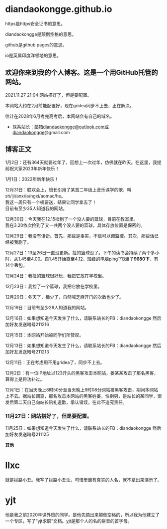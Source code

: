 # diandaokongge.github.io

https是https安全证书的意思。

diandaokongge是颠倒空格的意思。

github是github pages的意思。

io是英属印度洋领地的意思。

## 欢迎你来到我的个人博客。这是一个用GitHub托管的网站。

2021.11.27  21:04 网站搭好了，但是要配置。

本网站大约在2月前能配置好，现在gridea同步不上去，正在解决。

估计在2028年6月考完高考后，本网站会有自己的域名。

* 联系站长：邮箱diandaokongge@outlook.com或diandaokongge@gmail.com

## 博客正文

1月2日：还有364天就要过年了，回想上一次过年，仿佛就在昨天。在这里，我提前祝大家2023年新年快乐！

1月1日：2022年新年快乐！

12月31日：联欢会上，班长引用了某首二年级上音乐课学的歌，叫sh/iji/anx/ia/ngxi/aomac/he。  
我这一周只有一个桶要送，结果让同学拿去了！  
目前有至少35人知道我的网站。

12月30日：今天我在12.15捡到了一个没人要的篮球，目前在教室里。  
我在3.20依次捡到了又一共两个没人要的篮球，具体存放位置是保密的。

12月29日：我没有诽谤。首先，那些是事实，不信可以调监控。其次，那些话已经被我删了。

12月27日：13至26日一直没更新。捡的篮球没了。下午的读书会持续了两个多小时，从1.45至4.00。自1.45开始直至4.12，班级的电脑ping了B渡了**9680下**，有14个丢包。

12月24日：我捡的篮球很好玩，我把它放在学校里。

12月23日：我捡了一个篮球，我把它放在学校里。

12月20日：冬天了，桶少了，自然喊芝麻开门的次数也少了。

12月19日：目前有至少28人知道我的网站。

12月16日：如果想知道今天发生了什么，请联系站长的FB：diandaokongge 然后加好友发送暗号211216

12月15日：本网站开始被同学们所赞叹。

12月13日：如果想知道今天发生了什么，请联系站长的FB：diandaokongge 然后加好友发送暗号211213

12月11日：正在考虑用不用gridea了，同步不上去。

12月2日：有一位IP地址以123开头的黑客攻击本网站，姜某某攻击了那名黑客，算得上是将功补过。

12月1日：在当天晚上8时50分至当天晚上9时08分网站被黑客攻击，期间本网站上不去。据站长调查，那名攻击本网站的黑客姓姜，性别男，是站长的某同学，案发后第二天自己向站长赔礼道歉，承认错误，在此不追究责任。

### 11月27日：网站搭好了，但是要配置。

11月25日：如果想知道今天发生了什么，请联系站长的FB：diandaokongge 然后加好友发送暗号211125

**其他**

# llxc

就是拦路小丑。我写了拦路小丑法，可惜里面有真实的人名，就不拿出来演示了。

# yjt

他是我之前2020年课外班的同学。是他先搞出来颠倒空格的，所以我为他建立了一个专区，写了“yjt求职”文档。yjt是那个人的名的拼音的首字母。

